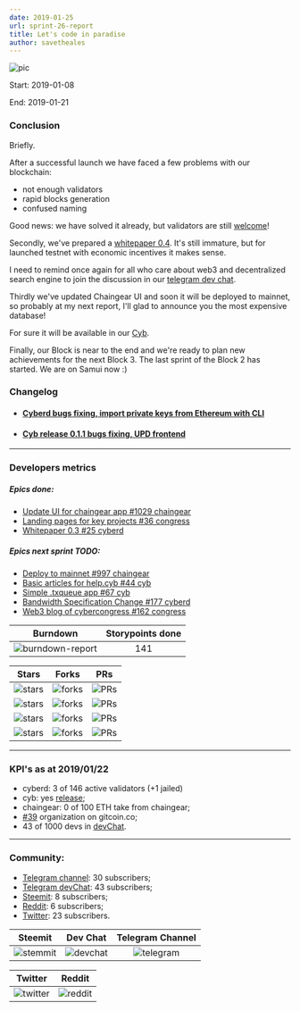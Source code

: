 ```yaml
---
date: 2019-01-25
url: sprint-26-report
title: Let's code in paradise
author: savetheales
---
```


![pic](pic.jpg)

Start: 2019-01-08

End: 2019-01-21

### Сonclusion

Briefly.

After a successful launch we have faced a few problems with our blockchain:
- not enough validators
- rapid blocks generation
- confused naming

Good news: we have solved it already, but validators are still [welcome](https://github.com/cybercongress/cyberd/blob/master/docs/run_validator.md)!

Secondly, we've prepared a [whitepaper 0.4](https://github.com/cybercongress/cyberd/blob/master/docs/cyberd.md). It's still immature, but for launched testnet with economic incentives it makes sense.

I need to remind once again for all who care about web3 and decentralized search engine to join the discussion in our [telegram dev chat](https://t.me/fuckgoogle).

Thirdly we've updated Chaingear UI and soon it will be deployed to mainnet, so probably at my next report, I'll glad to announce you the most expensive database!

For sure it will be available in our [Cyb](https://github.com/cybercongress/cyb/releases).

Finally, our Block is near to the end and we're ready to plan new achievements for the next Block 3. The last sprint of the Block 2 has started. We are on Samui now :)

### Changelog

- #### [Cyberd bugs fixing, import private keys from Ethereum with CLI](https://github.com/cybercongress/cyberd/blob/master/CHANGELOG.md#unreleased)
- #### [Cyb release 0.1.1 bugs fixing, UPD frontend](https://github.com/cybercongress/cyb/releases/tag/v0.1.1)

 ---

### Developers metrics

##### Epics done:
- [Update UI for chaingear app #1029 chaingear](https://github.com/cybercongress/chaingear/issues/1029)
- [Landing pages for key projects #36 congress](https://github.com/cybercongress/congress/issues/36)
- [Whitepaper 0.3 #25 cyberd](https://github.com/cybercongress/cyberd/issues/25)

##### Epics next sprint TODO:
- [Deploy to mainnet #997 chaingear](https://github.com/cybercongress/chaingear/issues/997)
- [Basic articles for help.cyb #44 cyb](https://github.com/cybercongress/cyb/issues/44)
- [Simple .txqueue app #67 cyb](https://github.com/cybercongress/cyb/issues/67)
- [Bandwidth Specification Change #177 cyberd](https://github.com/cybercongress/cyberd/issues/177)
- [Web3 blog of cybercongress #162 congress](https://github.com/cybercongress/congress/issues/162)


Burndown | Storypoints done
:---: | :---:
![burndown-report](BD.png) | 141

Stars | Forks | PRs
:---: | :---: |:---:
![stars](cyb-stars.png) |![forks](cyb-forks.png) |![PRs](cyb-PRs.png)
![stars](cyberd-stars.png) |![forks](cyberd-forks.png) |![PRs](cyberd-PRs.png)
![stars](chaingear-stars.png) |![forks](chaingear-forks.png) |![PRs](chaingear-PRs.png)
![stars](congress-stars.png) |![forks](congress-forks.png) |![PRs](congress-PRs.png)

---

### KPI's as at 2019/01/22

- cyberd: 3 of 146 active validators (+1 jailed)
- cyb: yes [release](https://github.com/cybercongress/cyb/releases/tag/v0.1.1);
- chaingear: 0 of 100 ETH take from chaingear;
- [#39](https://gitcoin.co/profile/cybercongress) organization on gitcoin.co;
- 43 of 1000 devs in [devChat](https://t.me/fuckgoogle).

---

### Community:

- [Telegram channel](https://t.me/cybercongress): 30 subscribers;
- [Telegram devChat](https://t.me/fuckgoogle): 43 subscribers;
- [Steemit](https://steemit.com/@cybercongress): 8 subscribers;
- [Reddit](https://www.reddit.com/r/cybercongress): 6 subscribers;
- [Twitter](https://twitter.com/cyber_devs): 23 subscribers.

Steemit | Dev Chat | Telegram Channel
:---: | :---: |:---:
![stemmit](steemit.png) |![devchat](devChat.png) |![telegram](telegram.png)

Twitter | Reddit
:---:|:---:|
![twitter](twitter.png)|![reddit](reddit.png)
